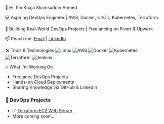 👋 Hi, I'm Khaja Shamsuddin Ahmed


💻 Aspiring DevOps Engineer | AWS, Docker, CI/CD, Kubernetes, Terraform. 

🚀 Building Real-World DevOps Projects | Freelancing on Fiverr & Upwork  

📫 Reach me: [Email](mailto:k.shamsuddin.a@gmail.com) | [LinkedIn](https://www.linkedin.com/in/khaja-shamsuddin-ahmed)


 🛠️ Tools & Technologies
![Linux](https://img.shields.io/badge/Linux-FCC624?logo=linux&logoColor=black)
![AWS](https://img.shields.io/badge/AWS-232F3E?logo=amazonaws)
![Docker](https://img.shields.io/badge/Docker-2496ED?logo=docker)
![Kubernetes](https://img.shields.io/badge/Kubernetes-326CE5?logo=kubernetes)
![Terraform](https://img.shields.io/badge/Terraform-7B42BC?logo=terraform)
![Jenkins](https://img.shields.io/badge/Jenkins-D24939?logo=jenkins&logoColor=white)


🔥 What I'm Working On
- Freelance DevOps Projects
- Hands-on Cloud Deployments
- Sharing Knowledge via GitHub & LinkedIn

### 🔨 DevOps Projects
- ✅ [Terraform EC2 Web Server](https://github.com/k-shamsuddin/terraform-ec2-setup.git)
- More coming soon...


